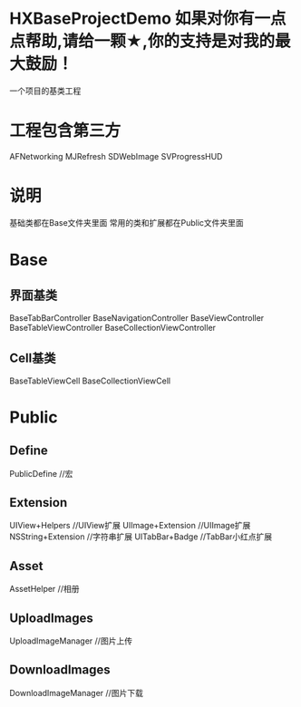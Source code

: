 # HXBaseProjectDemo 如果对你有一点点帮助,请给一颗★,你的支持是对我的最大鼓励！
一个项目的基类工程

# 工程包含第三方
AFNetworking
MJRefresh
SDWebImage
SVProgressHUD

# 说明
基础类都在Base文件夹里面
常用的类和扩展都在Public文件夹里面

# Base

## 界面基类
BaseTabBarController
BaseNavigationController
BaseViewController
BaseTableViewController
BaseCollectionViewController

## Cell基类
BaseTableViewCell
BaseCollectionViewCell

# Public

## Define
PublicDefine //宏

## Extension
UIView+Helpers //UIView扩展
UIImage+Extension //UIImage扩展
NSString+Extension //字符串扩展
UITabBar+Badge //TabBar小红点扩展

## Asset
AssetHelper //相册

## UploadImages
UploadImageManager //图片上传

## DownloadImages
DownloadImageManager //图片下载
